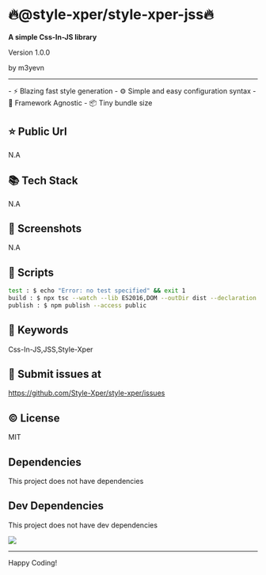 # 🔥@style-xper/style-xper-jss🔥

**A simple Css-In-JS library**

<p>Version 1.0.0</p>
<p>by m3yevn</p>

<hr/>
 - ⚡ Blazing fast style generation
 - ⚙️ Simple and easy configuration syntax
 - 🦾 Framework Agnostic
 - 📦 Tiny bundle size




## ⭐ Public Url

N.A

## 📚 Tech Stack

N.A

## 📸 Screenshots

N.A

## 📜 Scripts

```sh
test : $ echo "Error: no test specified" && exit 1
build : $ npx tsc --watch --lib ES2016,DOM --outDir dist --declaration src/index.ts
publish : $ npm publish --access public

```

## 🔑 Keywords

Css-In-JS,JSS,Style-Xper

## 👾 Submit issues at

https://github.com/Style-Xper/style-xper/issues

## ©️ License

MIT

## Dependencies

This project does not have dependencies

## Dev Dependencies

This project does not have dev dependencies

<img src="https://cdn.dribbble.com/users/2401141/screenshots/5487982/developers-gif-showcase.gif"/>

<hr/>
Happy Coding!
